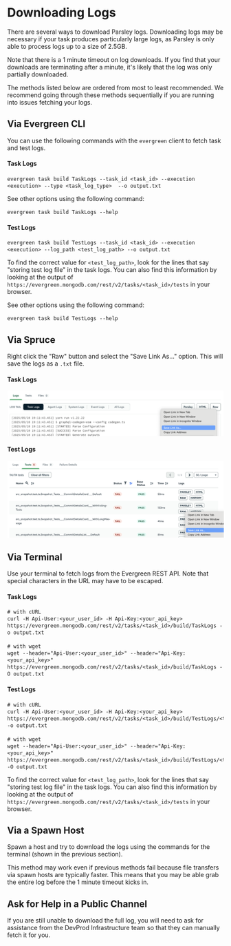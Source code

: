 # Downloading Logs

There are several ways to download Parsley logs. Downloading logs may be necessary if your task produces particularly large logs, as Parsley is only able to process logs up to a size of 2.5GB.

Note that there is a 1 minute timeout on log downloads. If you find that your downloads are terminating after a minute, it's likely that the log was only partially downloaded.

The methods listed below are ordered from most to least recommended. We recommend going through these methods sequentially if you are running into issues fetching your logs.

## Via Evergreen CLI
You can use the following commands with the `evergreen` client to fetch task and test logs.

#### Task Logs
```properties
evergreen task build TaskLogs --task_id <task_id> --execution <execution> --type <task_log_type>  --o output.txt
```

See other options using the following command:
```properties
evergreen task build TaskLogs --help
```

#### Test Logs
```properties
evergreen task build TestLogs --task_id <task_id> --execution <execution> --log_path <test_log_path> --o output.txt
```
To find the correct value for `<test_log_path>`, look for the lines that say "storing test log file" in the task logs. You can also find this information by looking at the output of `https://evergreen.mongodb.com/rest/v2/tasks/<task_id>/tests` in your browser.

See other options using the following command:
```properties
evergreen task build TestLogs --help
```

## Via Spruce

Right click the "Raw" button and select the "Save Link As..." option. This will save the logs as a `.txt` file.

#### Task Logs
![task logs button](./images/task_logs_button.png)

#### Test Logs
![test logs button](./images/test_logs_button.png)

## Via Terminal

Use your terminal to fetch logs from the Evergreen REST API. Note that special characters in the URL may have to be escaped.

#### Task Logs
```properties
# with cURL
curl -H Api-User:<your_user_id> -H Api-Key:<your_api_key> https://evergreen.mongodb.com/rest/v2/tasks/<task_id>/build/TaskLogs -o output.txt

# with wget
wget --header="Api-User:<your_user_id>" --header="Api-Key:<your_api_key>" https://evergreen.mongodb.com/rest/v2/tasks/<task_id>/build/TaskLogs -O output.txt
```

#### Test Logs
```properties
# with cURL
curl -H Api-User:<your_user_id> -H Api-Key:<your_api_key> https://evergreen.mongodb.com/rest/v2/tasks/<task_id>/build/TestLogs/<test_log_path> -o output.txt

# with wget
wget --header="Api-User:<your_user_id>" --header="Api-Key:<your_api_key>" https://evergreen.mongodb.com/rest/v2/tasks/<task_id>/build/TestLogs/<test_log_path> -O output.txt
```

To find the correct value for `<test_log_path>`, look for the lines that say "storing test log file" in the task logs. You can also find this information by looking at the output of `https://evergreen.mongodb.com/rest/v2/tasks/<task_id>/tests` in your browser. 

## Via a Spawn Host

Spawn a host and try to download the logs using the commands for the terminal (shown in the previous section). 

This method may work even if previous methods fail because file transfers via spawn hosts are typically faster. This means that you may be able grab the entire log before the 1 minute timeout kicks in.

## Ask for Help in a Public Channel

If you are still unable to download the full log, you will need to ask for assistance from the DevProd Infrastructure team so that they can manually fetch it for you.
